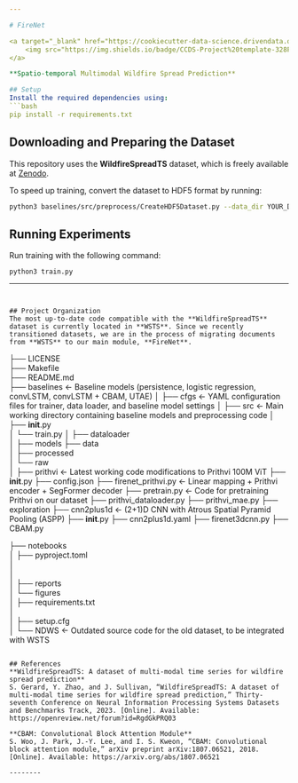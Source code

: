 ```yaml
---

# FireNet  

<a target="_blank" href="https://cookiecutter-data-science.drivendata.org/">
    <img src="https://img.shields.io/badge/CCDS-Project%20template-328F97?logo=cookiecutter" />
</a>  

**Spatio-temporal Multimodal Wildfire Spread Prediction**  

## Setup  
Install the required dependencies using:  
```bash
pip install -r requirements.txt
```  

## Downloading and Preparing the Dataset  
This repository uses the **WildfireSpreadTS** dataset, which is freely available at [Zenodo](https://zenodo.org/records/8006177).  

To speed up training, convert the dataset to HDF5 format by running:  
```bash
python3 baselines/src/preprocess/CreateHDF5Dataset.py --data_dir YOUR_DATA_DIR --target_dir YOUR_TARGET_DIR
```  

## Running Experiments  
Run training with the following command:  
```
python3 train.py
```  

---
```


## Project Organization
The most up-to-date code compatible with the **WildfireSpreadTS** dataset is currently located in **WSTS**. Since we recently transitioned datasets, we are in the process of migrating documents from **WSTS** to our main module, **FireNet**.  

```
├── LICENSE            
├── Makefile           
├── README.md          
├── baselines          <- Baseline models (persistence, logistic regression, convLSTM, convLSTM + CBAM, UTAE)
│   ├── cfgs           <- YAML configuration files for trainer, data loader, and baseline model settings
│   ├── src            <- Main working directory containing baseline models and preprocessing code
    │   ├── __init__.py         
    │   └── train.py
    │   ├── dataloader         
    │   ├── models 
├── data       
│   ├── processed      
│   └── raw                        
│
├── prithvi                      <- Latest working code modifications to Prithvi 100M ViT
    ├── __init__.py
    ├── config.json
    ├── firenet_prithvi.py       <- Linear mapping + Prithvi encoder + SegFormer decoder
    ├── pretrain.py              <- Code for pretraining Prithvi on our dataset
    ├── prithvi_dataloader.py
    ├── prithvi_mae.py
    ├── exploration
├── cnn2plus1d               <- (2+1)D CNN with Atrous Spatial Pyramid Pooling (ASPP)
    ├── __init__.py
    ├── cnn2plus1d.yaml
    ├── firenet3dcnn.py
    ├── CBAM.py

├── notebooks          
│
├── pyproject.toml      
│                         
│       
│
├── reports            
│   └── figures        
│
├── requirements.txt  
│                         
│
├── setup.cfg          
│
└── NDWS            <- Outdated source code for the old dataset, to be integrated with WSTS
```

## References 
**WildfireSpreadTS: A dataset of multi-modal time series for wildfire spread prediction**
S. Gerard, Y. Zhao, and J. Sullivan, “WildfireSpreadTS: A dataset of multi-modal time series for wildfire spread prediction,” Thirty-seventh Conference on Neural Information Processing Systems Datasets and Benchmarks Track, 2023. [Online]. Available: https://openreview.net/forum?id=RgdGkPRQ03

**CBAM: Convolutional Block Attention Module**
S. Woo, J. Park, J.-Y. Lee, and I. S. Kweon, “CBAM: Convolutional block attention module,” arXiv preprint arXiv:1807.06521, 2018. [Online]. Available: https://arxiv.org/abs/1807.06521

--------

